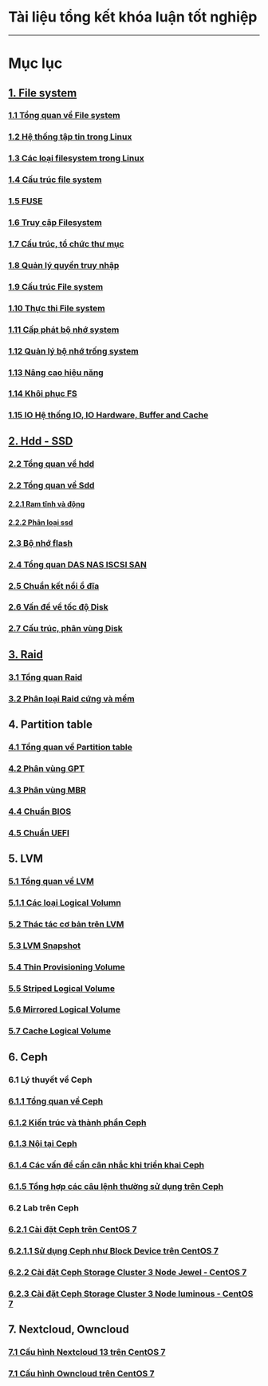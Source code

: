 # Tài liệu tổng kết khóa luận tốt nghiệp
-------------------------------------------
# Mục lục
## [1. File system](https://github.com/lacoski/khoa-luan/tree/master/Filesystem)
### [1.1 Tổng quan về File system](Filesystem/filesystem.md)
### [1.2 Hệ thống tập tin trong Linux](Filesystem/filesystem-in-linux.md)
### [1.3 Các loại filesystem trong Linux](Filesystem/type-file-system.md)
### [1.4 Cấu trúc file system ](Filesystem/filesystem-structure.md)
### [1.5 FUSE ](Filesystem/FUSE.md)
### [1.6 Truy cập Filesystem](  Filesystem/accessFS.md)
### [1.7 Cấu trúc, tổ chức thư mục](Filesystem/direc-struc.md)
### [1.8 Quản lý quyền truy nhập](Filesystem/permission-access.md)
### [1.9 Cấu trúc File system](Filesystem/fs-struc.md)
### [1.10 Thực thi File system](Filesystem/fs-imple.md)
### [1.11 Cấp phát bộ nhớ system](Filesystem/capphat.md)
### [1.12 Quản lý bộ nhớ trống system](Filesystem/quanly-kg.md)
### [1.13 Nâng cao hiệu năng](Filesystem/perfor.md)
### [1.14 Khôi phục FS](Filesystem/recovery.md)
### [1.15 IO Hệ thống IO, IO Hardware, Buffer and Cache ](Filesystem/IO-system.md)

## [2. Hdd - SSD](https://github.com/lacoski/khoa-luan/tree/master/Hdd-SSD)
### [2.2 Tổng quan về hdd](Hdd-SSD/hdd.md)
### [2.2 Tổng quan về Sdd](Hdd-SSD/ssd.md)
#### [2.2.1 Ram tĩnh và động](Hdd-SSD/Ph%C3%A2n%20lo%E1%BA%A1i%20Ram%20t%C4%A9nh.md)
#### [2.2.2 Phân loại ssd](Hdd-SSD/ph%C3%A2n%20lo%E1%BA%A1i%20ssd.md)

### [2.3 Bộ nhớ flash](Hdd-SSD/bo-nho-flash.md)
### [2.4 Tổng quan DAS NAS ISCSI SAN](Hdd-SSD/DAS-NAS-ISCSI%20SAN.md)
### [2.5 Chuẩn kết nổi ổ đĩa ](Hdd-SSD/chuan%20ket%20noi%20disk.md)
### [2.6 Vấn đề về tốc độ Disk ](Hdd-SSD/extend-disk.md)
### [2.7 Cấu trúc, phân vùng Disk](Hdd-SSD/Disk-Formatting.md)

## [3. Raid](https://github.com/lacoski/khoa-luan/tree/master/RAID)
### [3.1 Tổng quan Raid](RAID/raid%200%201%205.md)
### [3.2 Phân loại Raid cứng và mềm](RAID/raid%20cung%20mem.md)
## 4. Partition table
### [4.1 Tổng quan về Partition table](Partition%20table/partition.md)
### [4.2 Phân vùng GPT](Partition%20table/gpt.md)
### [4.3 Phân vùng MBR](Partition%20table/mbr.md)
### [4.4 Chuẩn BIOS](Partition%20table/BIOS.md)
### [4.5 Chuẩn UEFI](Partition%20table/UEFI.md)
## 5. LVM
### [5.1 Tổng quan về LVM](LVM/overview-LVM.md)
### [5.1.1 Các loại Logical Volumn](LVM/lvm-type.md)
### [5.2 Thác tác cơ bản trên LVM](LVM/basic-lvm.md)
### [5.3 LVM Snapshot](LVM/lvm-snapshot.md)
### [5.4 Thin Provisioning Volume](LVM/lvm-thin.md)
### [5.5 Striped Logical Volume ](LVM/lvm-strip.md)
### [5.6 Mirrored Logical Volume ](LVM/lvm-mirror.md)
### [5.7 Cache Logical Volume ](LVM/lvm-cache.md)

## 6. Ceph
### 6.1 Lý thuyết về Ceph
### [6.1.1 Tổng quan về Ceph](Ceph/tong-quan-ceph.md)
### [6.1.2 Kiến trúc và thành phần Ceph](Ceph/ceph-arch-com.md)
### [6.1.3 Nội tại Ceph](Ceph/ceph-inter.md)
### [6.1.4 Các vấn đề cần cân nhắc khi triển khai Ceph](Ceph/ceph-deploy-re.md)
### [6.1.5 Tổng hợp các câu lệnh thường sử dụng trên Ceph](Ceph/ceph-cmd-aluser.md)

### 6.2 Lab trên Ceph
### [6.2.1 Cài đặt Ceph trên CentOS 7](Ceph/ceph-install-lab.md)
### [6.2.1.1 Sử dụng Ceph như Block Device trên CentOS 7](Ceph/lab-use-ceph.md)
### [6.2.2 Cài đặt Ceph Storage Cluster 3 Node Jewel - CentOS 7](Ceph/ceph-3node-lab.md)
### [6.2.3 Cài đặt Ceph Storage Cluster 3 Node luminous - CentOS 7](Ceph/ceph-lab-lumi.md)


## 7. Nextcloud, Owncloud
### [7.1 Cấu hình Nextcloud 13 trên CentOS 7](Nextcloud/nc-lab-install.md)
### [7.1 Cấu hình Owncloud trên CentOS 7](Owncloud/oc-lab-install.md)
